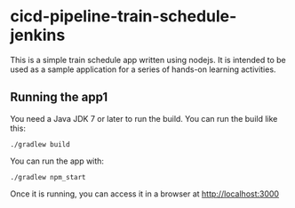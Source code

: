 # cicd-pipeline-train-schedule-jenkins

This is a simple train schedule app written using nodejs. It is intended to be used as a sample application for a series of hands-on learning activities.

## Running the app1

You need a Java JDK 7 or later to run the build. You can run the build like this:

    ./gradlew build

You can run the app with:

    ./gradlew npm_start

Once it is running, you can access it in a browser at [http://localhost:3000](http://localhost:3000)
